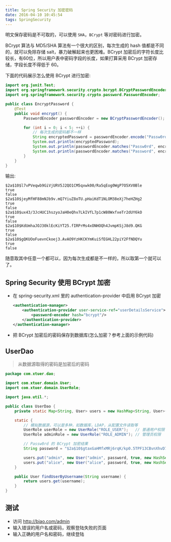```yaml
---
title: Spring Security 加密密码
date: 2016-04-10 10:45:54
tags: SpringSecurity
---
```


明文保存密码是不可取的，可以使用 `SHA`，`BCrypt` 等对密码进行加密。

<!--more-->

BCrypt 算法与 MD5/SHA 算法有一个很大的区别，每次生成的 hash 值都是不同的，就可以免除存储 salt，暴力破解起来也更困难。BCrypt 加密后的字符长度比较长，有60位，所以用户表中密码字段的长度，如果打算采用 BCrypt 加密存储，字段长度不得低于 60。

下面的代码展示怎么使用 BCrypt 进行加密:

```java
import org.junit.Test;
import org.springframework.security.crypto.bcrypt.BCryptPasswordEncoder;
import org.springframework.security.crypto.password.PasswordEncoder;

public class EncryptPassword {
    @Test
    public void encrypt() {
        PasswordEncoder passwordEncoder = new BCryptPasswordEncoder();

        for (int i = 0; i < 5; ++i) {
            // 每次生成的密码都不一样
            String encryptedPassword = passwordEncoder.encode("Passw0rd");
            System.out.println(encryptedPassword);
            System.out.println(passwordEncoder.matches("Passw0rd", encryptedPassword)); // true
            System.out.println(passwordEncoder.matches("Password", encryptedPassword)); // false
        }
    }
}
```

输出:

```
$2a$10$l7vPVeqwb9GiVjURV5J2QO1CM5qxwk00/Ra5qEog0WgP7O5XV0Ble
true
false
$2a$10$jeyMfHF88mNJb9v.mQ7YiuZ8oTU.pHaiKdT1NLOM38eXj7heHZHg2
true
false
$2a$10$ux43/3JcHUC1hszyoJaH0eQhv7LkIVfL7p1cW80WxfxeTr2dUY6kO
true
false
$2a$10$KdUmhaJOJ30klEcKiYT25.fIRPrMs4xONHOQh4JvmpKSjJ8d9.QKG
true
false
$2a$10$gQKUOoFuevnCkoej3.AvAO9YzHKCKYmKuiSfEGHL22piY2FfNDQYu
true
false
```

随意取其中任意一个都可以，因为每次生成都是不一样的，所以取第一个就可以了。

## Spring Security 使用 BCrypt 加密
* 在 spring-security.xml 里的 authentication-provider 中启用 BCrypt 加密

    ```xml
    <authentication-manager>
        <authentication-provider user-service-ref="userDetailsService">
            <password-encoder hash="bcrypt"/>
        </authentication-provider>
    </authentication-manager>
    ```
*  把 BCrypt 加密后的密码保存到数据库(怎么加密？参考上面的示例代码)

## UserDao
> 从数据源取得的密码是加密后的密码

```java
package com.xtuer.dao;

import com.xtuer.domain.User;
import com.xtuer.domain.UserRole;

import java.util.*;

public class UserDao {
    private static Map<String, User> users = new HashMap<String, User>();

    static {
        // 模拟数据源，可以是多种，如数据库，LDAP，从配置文件读取等
        UserRole userRole = new UserRole("ROLE_USER");   // 普通用户权限
        UserRole adminRole = new UserRole("ROLE_ADMIN"); // 管理员权限

        // Passw0rd 的 BCrypt 加密结果
        String password = "$2a$10$gtaxGaHMfxMRj6rqK/kp0.5TPF13CBvnXhvD7teUmeftH1cX0Mb6S";

        users.put("admin", new User("admin", password, true, new HashSet<UserRole>(Arrays.asList(adminRole))));
        users.put("alice", new User("alice", password, true, new HashSet<UserRole>(Arrays.asList(userRole))));
    }

    public User findUserByUsername(String username) {
        return users.get(username);
    }
}
```

## 测试
* 访问 http://biao.com/admin
* 输入错误的用户名或密码，观察登陆失败的页面
* 输入正确的用户名和密码，继续登陆
